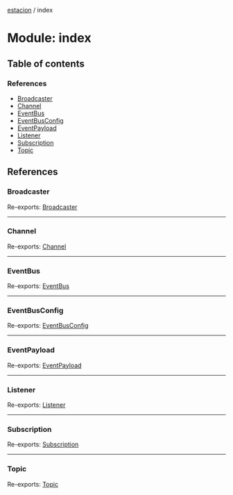 [estacion](../README.md) / index

# Module: index

## Table of contents

### References

- [Broadcaster](index.md#broadcaster)
- [Channel](index.md#channel)
- [EventBus](index.md#eventbus)
- [EventBusConfig](index.md#eventbusconfig)
- [EventPayload](index.md#eventpayload)
- [Listener](index.md#listener)
- [Subscription](index.md#subscription)
- [Topic](index.md#topic)

## References

### Broadcaster

Re-exports: [Broadcaster](../classes/broadcaster.broadcaster-1.md)

___

### Channel

Re-exports: [Channel](../classes/channel.channel-1.md)

___

### EventBus

Re-exports: [EventBus](../classes/event_bus.eventbus.md)

___

### EventBusConfig

Re-exports: [EventBusConfig](../interfaces/event_bus.eventbusconfig.md)

___

### EventPayload

Re-exports: [EventPayload](../interfaces/broadcaster.eventpayload.md)

___

### Listener

Re-exports: [Listener](broadcaster.md#listener)

___

### Subscription

Re-exports: [Subscription](broadcaster.md#subscription)

___

### Topic

Re-exports: [Topic](../classes/topic.topic-1.md)
